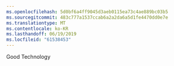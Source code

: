 ```yaml
---
ms.openlocfilehash: 5d0bf6a4ff9045d3aeb0115ea73c4ae889bc03b5
ms.sourcegitcommit: 483c777a1537ccab6a2a2da6a5d1fe4470dd0e7e
ms.translationtype: MT
ms.contentlocale: ko-KR
ms.lasthandoff: 06/19/2019
ms.locfileid: "61538453"
---
```

Good Technology